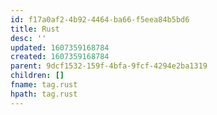 ```yaml
---
id: f17a0af2-4b92-4464-ba66-f5eea84b5bd6
title: Rust
desc: ''
updated: 1607359168784
created: 1607359168784
parent: 9dcf1532-159f-4bfa-9fcf-4294e2ba1319
children: []
fname: tag.rust
hpath: tag.rust
---
```



